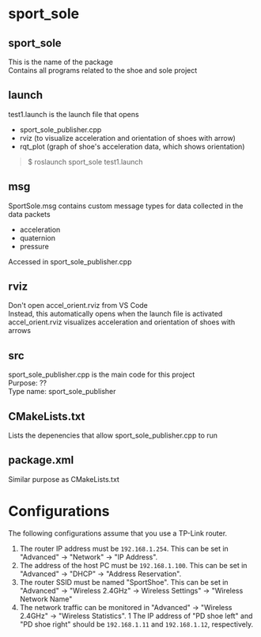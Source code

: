 # sport_sole

## **sport_sole**
This is the name of the package  
Contains all programs related to the shoe and sole project

## **launch**
test1.launch is the launch file that opens  
* sport_sole_publisher.cpp
* rviz (to visualize acceleration and orientation of shoes with arrow)
* rqt_plot (graph of shoe's acceleration data, which shows orientation)  
> $ roslaunch sport_sole test1.launch

## **msg**
SportSole.msg contains custom message types for data collected in the data packets
* acceleration
* quaternion
* pressure  

Accessed in sport_sole_publisher.cpp  

## **rviz**
Don't open accel_orient.rviz from VS Code  
Instead, this automatically opens when the launch file is activated   
accel_orient.rviz visualizes acceleration and orientation of shoes with arrows

## **src**
sport_sole_publisher.cpp is the main code for this project  
Purpose: ??  
Type name: sport_sole_publisher

## **CMakeLists.txt**
Lists the depenencies that allow sport_sole_publisher.cpp to run  

## **package.xml**
Similar purpose as CMakeLists.txt  


# Configurations
The following configurations assume that you use a TP-Link router.

1. The router IP address must be `192.168.1.254`. This can be set in "Advanced" -> "Network" -> "IP Address".
1. The address of the host PC must be `192.168.1.100`. This can be set in "Advanced" -> "DHCP" -> "Address Reservation".
1. The router SSID must be named "SportShoe". This can be set in "Advanced" -> "Wireless 2.4GHz" -> Wireless Settings" -> "Wireless Network Name"
1. The network traffic can be monitored in "Advanced" -> "Wireless 2.4GHz" -> "Wireless Statistics".
1 The IP address of "PD shoe left" and "PD shoe right" should be `192.168.1.11` and `192.168.1.12`, respectively.


